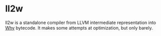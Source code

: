# ll2w

ll2w is a standalone compiler from LLVM intermediate representation into [Why](https://github.com/heimskr/why) bytecode.
It makes some attempts at optimization, but only barely.